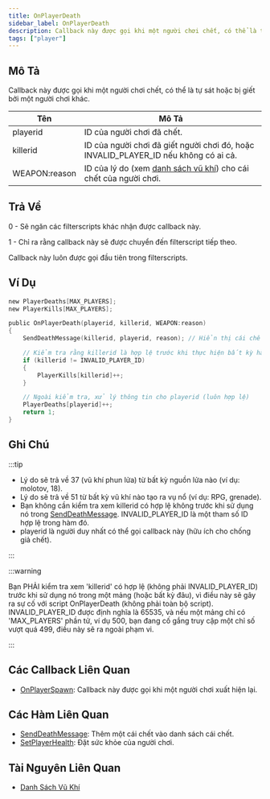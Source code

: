 ```yaml
---
title: OnPlayerDeath
sidebar_label: OnPlayerDeath
description: Callback này được gọi khi một người chơi chết, có thể là tự sát hoặc bị giết bởi một người chơi khác.
tags: ["player"]
---
```


## Mô Tả

Callback này được gọi khi một người chơi chết, có thể là tự sát hoặc bị giết bởi một người chơi khác.

| Tên             | Mô Tả                                                                                       |
| ---------------- | ------------------------------------------------------------------------------------------ |
| playerid         | ID của người chơi đã chết.                                                                 |
| killerid         | ID của người chơi đã giết người chơi đó, hoặc INVALID_PLAYER_ID nếu không có ai cả.       |
| WEAPON:reason    | ID của lý do (xem [danh sách vũ khí](../resources/weaponids)) cho cái chết của người chơi. |

## Trả Về

0 - Sẽ ngăn các filterscripts khác nhận được callback này.

1 - Chỉ ra rằng callback này sẽ được chuyển đến filterscript tiếp theo.

Callback này luôn được gọi đầu tiên trong filterscripts.

## Ví Dụ

```c
new PlayerDeaths[MAX_PLAYERS];
new PlayerKills[MAX_PLAYERS];

public OnPlayerDeath(playerid, killerid, WEAPON:reason)
{
    SendDeathMessage(killerid, playerid, reason); // Hiển thị cái chết trong killfeed

    // Kiểm tra rằng killerid là hợp lệ trước khi thực hiện bất kỳ hành động nào với nó
    if (killerid != INVALID_PLAYER_ID)
    {
        PlayerKills[killerid]++;
    }

    // Ngoài kiểm tra, xử lý thông tin cho playerid (luôn hợp lệ)
    PlayerDeaths[playerid]++;
    return 1;
}
```

## Ghi Chú

:::tip

- Lý do sẽ trả về 37 (vũ khí phun lửa) từ bất kỳ nguồn lửa nào (ví dụ: molotov, 18).
- Lý do sẽ trả về 51 từ bất kỳ vũ khí nào tạo ra vụ nổ (ví dụ: RPG, grenade).
- Bạn không cần kiểm tra xem killerid có hợp lệ không trước khi sử dụng nó trong [SendDeathMessage](../functions/SendDeathMessage). INVALID_PLAYER_ID là một tham số ID hợp lệ trong hàm đó.
- playerid là người duy nhất có thể gọi callback này (hữu ích cho chống giả chết).

:::

:::warning

Bạn PHẢI kiểm tra xem 'killerid' có hợp lệ (không phải INVALID_PLAYER_ID) trước khi sử dụng nó trong một mảng (hoặc bất kỳ đâu), vì điều này sẽ gây ra sự cố với script OnPlayerDeath (không phải toàn bộ script). INVALID_PLAYER_ID được định nghĩa là 65535, và nếu một mảng chỉ có 'MAX_PLAYERS' phần tử, ví dụ 500, bạn đang cố gắng truy cập một chỉ số vượt quá 499, điều này sẽ ra ngoài phạm vi.

:::

## Các Callback Liên Quan

- [OnPlayerSpawn](OnPlayerSpawn): Callback này được gọi khi một người chơi xuất hiện lại.

## Các Hàm Liên Quan

- [SendDeathMessage](../functions/SendDeathMessage): Thêm một cái chết vào danh sách cái chết.
- [SetPlayerHealth](../functions/SetPlayerHealth): Đặt sức khỏe của người chơi.

## Tài Nguyên Liên Quan

- [Danh Sách Vũ Khí](../resources/weaponids)